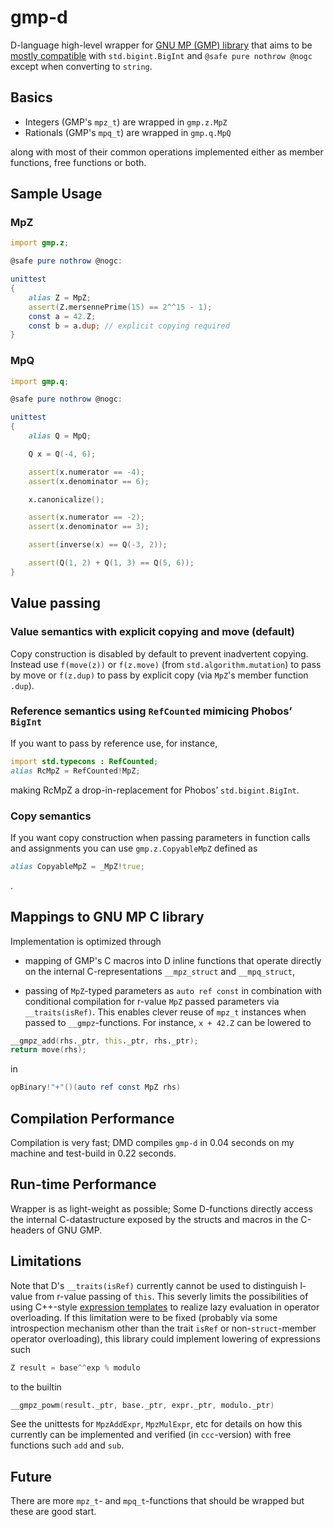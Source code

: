 # gmp-d

D-language high-level wrapper for [GNU MP (GMP) library](https://gmplib.org/)
that aims to be [mostly
compatible](https://github.com/nordlow/gmp-d/blob/master/src/gmp/z.d#L2030) with
`std.bigint.BigInt` and `@safe pure nothrow @nogc` except when converting to
`string`.

## Basics

- Integers (GMP's `mpz_t`) are wrapped in `gmp.z.MpZ`
- Rationals (GMP's `mpq_t`) are wrapped in `gmp.q.MpQ`

along with most of their common operations implemented either as member
functions, free functions or both.

## Sample Usage

### MpZ

```D
import gmp.z;

@safe pure nothrow @nogc:

unittest
{
    alias Z = MpZ;
    assert(Z.mersennePrime(15) == 2^^15 - 1);
    const a = 42.Z;
    const b = a.dup; // explicit copying required
}
```

### MpQ

```D
import gmp.q;

@safe pure nothrow @nogc:

unittest
{
    alias Q = MpQ;

    Q x = Q(-4, 6);

    assert(x.numerator == -4);
    assert(x.denominator == 6);

    x.canonicalize();

    assert(x.numerator == -2);
    assert(x.denominator == 3);

    assert(inverse(x) == Q(-3, 2));

    assert(Q(1, 2) + Q(1, 3) == Q(5, 6));
}
```

## Value passing

### Value semantics with explicit copying and move (default)

Copy construction is disabled by default to prevent inadvertent copying. Instead
use `f(move(z))` or `f(z.move)` (from `std.algorithm.mutation`) to pass by move
or `f(z.dup)` to pass by explicit copy (via `MpZ`'s member function `.dup`).

### Reference semantics using `RefCounted` mimicing Phobos’ `BigInt`

If you want to pass by reference use, for instance,

```D
import std.typecons : RefCounted;
alias RcMpZ = RefCounted!MpZ;
```

making RcMpZ a drop-in-replacement for Phobos’ `std.bigint.BigInt`.

### Copy semantics

If you want copy construction when passing parameters in function calls and
assignments you can use `gmp.z.CopyableMpZ` defined as

```d
alias CopyableMpZ = _MpZ!true;
```

.

## Mappings to GNU MP C library

Implementation is optimized through

- mapping of GMP's C macros into D inline functions that operate directly on the
  internal C-representations `__mpz_struct` and `__mpq_struct`,

- passing of `MpZ`-typed parameters as `auto ref const` in combination with
  conditional compilation for r-value `MpZ` passed parameters via
  `__traits(isRef)`. This enables clever reuse of `mpz_t` instances when passed
  to `__gmpz`-functions. For instance, `x + 42.Z` can be lowered to

```D
__gmpz_add(rhs._ptr, this._ptr, rhs._ptr);
return move(rhs);
```

in

```D
opBinary!"+"()(auto ref const MpZ rhs)
```

## Compilation Performance

Compilation is very fast; DMD compiles `gmp-d` in 0.04 seconds on my machine and
test-build in 0.22 seconds.

## Run-time Performance

Wrapper is as light-weight as possible; Some D-functions directly access the
internal C-datastructure exposed by the structs and macros in the C-headers of
GNU GMP.

## Limitations

Note that D's `__traits(isRef)` currently cannot be used to distinguish l-value
from r-value passing of `this`. This severly limits the possibilities of using
C++-style [expression
templates](https://en.wikipedia.org/wiki/Expression_templates) to realize lazy
evaluation in operator overloading. If this limitation were to be fixed
(probably via some introspection mechanism other than the trait `isRef` or
non-`struct`-member operator overloading), this library could implement lowering
of expressions such

```D
Z result = base^^exp % modulo
```

to the builtin

```D
__gmpz_powm(result._ptr, base._ptr, expr._ptr, modulo._ptr)
```

See the unittests for `MpzAddExpr`, `MpzMulExpr`, etc for details on how this
currently can be implemented and verified (in `ccc`-version) with free
functions such `add` and `sub`.

## Future

There are more `mpz_t`- and `mpq_t`-functions that should be wrapped but these are good start.

